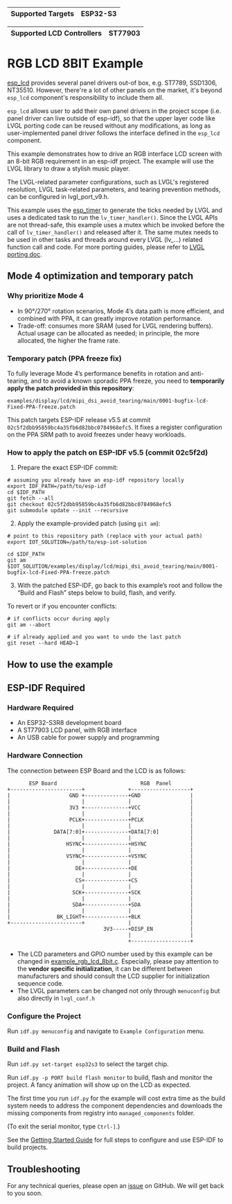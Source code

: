 | Supported Targets | ESP32-S3 |
| ----------------- | -------- |

| Supported LCD Controllers | ST77903 |
| ------------------------- | ------- |

# RGB LCD 8BIT Example

[esp_lcd](https://docs.espressif.com/projects/esp-idf/en/latest/esp32/api-reference/peripherals/lcd.html) provides several panel drivers out-of box, e.g. ST7789, SSD1306, NT35510. However, there're a lot of other panels on the market, it's beyond `esp_lcd` component's responsibility to include them all.

`esp_lcd` allows user to add their own panel drivers in the project scope (i.e. panel driver can live outside of esp-idf), so that the upper layer code like LVGL porting code can be reused without any modifications, as long as user-implemented panel driver follows the interface defined in the `esp_lcd` component.

This example demonstrates how to drive an RGB interface LCD screen with an 8-bit RGB requirement in an esp-idf project. The example will use the LVGL library to draw a stylish music player.

The LVGL-related parameter configurations, such as LVGL's registered resolution, LVGL task-related parameters, and tearing prevention methods, can be configured in lvgl_port_v9.h.

This example uses the [esp_timer](https://docs.espressif.com/projects/esp-idf/en/latest/esp32/api-reference/system/esp_timer.html) to generate the ticks needed by LVGL and uses a dedicated task to run the `lv_timer_handler()`. Since the LVGL APIs are not thread-safe, this example uses a mutex which be invoked before the call of `lv_timer_handler()` and released after it. The same mutex needs to be used in other tasks and threads around every LVGL (lv_...) related function call and code. For more porting guides, please refer to [LVGL porting doc](https://docs.lvgl.io/master/porting/index.html).

## Mode 4 optimization and temporary patch

### Why prioritize Mode 4

- In 90°/270° rotation scenarios, Mode 4’s data path is more efficient, and combined with PPA, it can greatly improve rotation performance.
- Trade-off: consumes more SRAM (used for LVGL rendering buffers). Actual usage can be allocated as needed; in principle, the more allocated, the higher the frame rate.

### Temporary patch (PPA freeze fix)

To fully leverage Mode 4’s performance benefits in rotation and anti-tearing, and to avoid a known sporadic PPA freeze, you need to **temporarily apply the patch provided in this repository**:

`examples/display/lcd/mipi_dsi_avoid_tearing/main/0001-bugfix-lcd-Fixed-PPA-freeze.patch`

This patch targets ESP-IDF release v5.5 at commit `02c5f2dbb95859bc4a35fb6d82bbc0784968efc5`. It fixes a register configuration on the PPA SRM path to avoid freezes under heavy workloads.

### How to apply the patch on ESP-IDF v5.5 (commit 02c5f2d)

1. Prepare the exact ESP-IDF commit:

```
# assuming you already have an esp-idf repository locally
export IDF_PATH=/path/to/esp-idf
cd $IDF_PATH
git fetch --all
git checkout 02c5f2dbb95859bc4a35fb6d82bbc0784968efc5
git submodule update --init --recursive
```

2. Apply the example-provided patch (using `git am`):

```
# point to this repository path (replace with your actual path)
export IOT_SOLUTION=/path/to/esp-iot-solution

cd $IDF_PATH
git am $IOT_SOLUTION/examples/display/lcd/mipi_dsi_avoid_tearing/main/0001-bugfix-lcd-Fixed-PPA-freeze.patch
```

3. With the patched ESP-IDF, go back to this example’s root and follow the “Build and Flash” steps below to build, flash, and verify.

To revert or if you encounter conflicts:

```
# if conflicts occur during apply
git am --abort

# if already applied and you want to undo the last patch
git reset --hard HEAD~1
```

## How to use the example

## ESP-IDF Required

### Hardware Required

* An ESP32-S3R8 development board
* A ST77903 LCD panel, with RGB interface
* An USB cable for power supply and programming

### Hardware Connection

The connection between ESP Board and the LCD is as follows:

```
       ESP Board                           RGB  Panel
+-----------------------+              +-------------------+
|                   GND +--------------+GND                |
|                       |              |                   |
|                   3V3 +--------------+VCC                |
|                       |              |                   |
|                   PCLK+--------------+PCLK               |
|                       |              |                   |
|              DATA[7:0]+--------------+DATA[7:0]          |
|                       |              |                   |
|                  HSYNC+--------------+HSYNC              |
|                       |              |                   |
|                  VSYNC+--------------+VSYNC              |
|                       |              |                   |
|                     DE+--------------+DE                 |
|                       |              |                   |
|                     CS+--------------+CS                 |
|                       |              |                   |
|                    SCK+--------------+SCK                |
|                       |              |                   |
|                    SDA+--------------+SDA                |
|                       |              |                   |
|               BK_LIGHT+--------------+BLK                |
+-----------------------+              |                   |
                               3V3-----+DISP_EN            |
                                       |                   |
                                       +-------------------+
```

* The LCD parameters and GPIO number used by this example can be changed in [example_rgb_lcd_8bit.c](main/example_rgb_lcd_8bit.c). Especially, please pay attention to the **vendor specific initialization**, it can be different between manufacturers and should consult the LCD supplier for initialization sequence code.
* The LVGL parameters can be changed not only through `menuconfig` but also directly in `lvgl_conf.h`

### Configure the Project

Run `idf.py menuconfig` and navigate to `Example Configuration` menu.

### Build and Flash

Run `idf.py set-target esp32s3` to select the target chip.

Run `idf.py -p PORT build flash monitor` to build, flash and monitor the project. A fancy animation will show up on the LCD as expected.

The first time you run `idf.py` for the example will cost extra time as the build system needs to address the component dependencies and downloads the missing components from registry into `managed_components` folder.

(To exit the serial monitor, type ``Ctrl-]``.)

See the [Getting Started Guide](https://docs.espressif.com/projects/esp-idf/en/latest/get-started/index.html) for full steps to configure and use ESP-IDF to build projects.

## Troubleshooting

For any technical queries, please open an [issue](https://github.com/espressif/esp-iot-solution/issues) on GitHub. We will get back to you soon.
